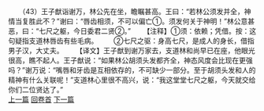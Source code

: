 　　（43）王子猷诣谢万，林公先在坐，瞻瞩甚高。王曰：“若林公须发并全，神情当复胜此不？”谢曰：“唇齿相须，不可以偏亡①。须发何关于神明！”林公意甚恶，曰：“七尺之躯，今日委君二贤②。”
　　【注释】①须：依赖；凭借。按：这句疑指支道林唇齿有些毛病。
　　②七尺之驱：身高七尺，是成人的身长，借指男子汉，大丈夫。
　　【译文】王子猷到谢万家去，支道林和尚早已在座，他眼光很高，瞧不起人。王子猷说：“如果林公胡须头发都齐全，神态风度会比现在更强吗？”谢万说：“嘴唇和牙齿是互相依存的，不可缺少一部分。至于胡须头发和人的精神有什么关联呢！”支道林心里很不高兴，说：“我这堂堂七尺之躯，今天就交给你们二位贤达了。”
<br>[上一篇](25_42) [回卷首](25_00) [下一篇](25_44)
